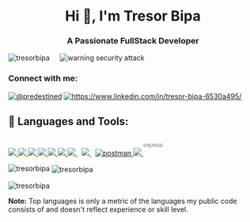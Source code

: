 <h1 align="center">Hi 👋, I'm Tresor Bipa</h1>
<h3 align="center">A Passionate FullStack Developer</h3>

<img align="right" alt="warning security attack" width="400" src="https://media.tenor.com/zQtIVihPry8AAAAC/warning-cyber-attack.gif">

<p align="left"> <img src="https://komarev.com/ghpvc/?username=tresorbipa&label=Profile%20views&color=0e75b6&style=flat" alt="tresorbipa" /> </p>

<h3 align="left">Connect with me:</h3>
<p align="left">
<a href="https://codepen.io/@predestined" target="blank"><img align="center" src="https://raw.githubusercontent.com/rahuldkjain/github-profile-readme-generator/master/src/images/icons/Social/codepen.svg" alt="@predestined" height="30" width="40" /></a>
<a href="https://linkedin.com/in/https://www.linkedin.com/in/tresor-bipa-6530a495/" target="blank"><img align="center" src="https://raw.githubusercontent.com/rahuldkjain/github-profile-readme-generator/master/src/images/icons/Social/linked-in-alt.svg" alt="https://www.linkedin.com/in/tresor-bipa-6530a495/" height="30" width="40" /></a>
</p>

## 🚀 Languages and Tools:

<p align="left"> 
    <a href="https://reactjs.org/" target="_blank"> <img src="https://img.icons8.com/color/48/000000/react-native.png"/> </a> 
    <a href="https://developer.mozilla.org/en-US/docs/Web/JavaScript" target="_blank"> <img src="https://img.icons8.com/color/48/000000/javascript.png"/> </a> 
    <a href="https://www.w3.org/html/" target="_blank"> <img src="https://img.icons8.com/color/48/000000/html-5.png"/> </a> 
    <a href="https://www.w3schools.com/css/" target="_blank"> <img src="https://img.icons8.com/color/48/000000/css3.png"/> </a> 
    <a href="https://getbootstrap.com" target="_blank"> <img src="https://img.icons8.com/color/48/000000/bootstrap.png"/> </a> 
    <a href="https://www.python.org" target="_blank"> <img src="https://img.icons8.com/color/48/000000/python.png"/> </a> 
    <a style="padding-right:8px;" href="https://nodejs.org" target="_blank"> <img src="https://img.icons8.com/color/48/000000/nodejs.png"/> </a> 
    <a style="padding-right:8px;" href="https://www.mysql.com/" target="_blank"> <img src="https://img.icons8.com/fluent/50/000000/mysql-logo.png"/> </a>
    <a href="https://postman.com" target="_blank"> <img src="https://www.vectorlogo.zone/logos/getpostman/getpostman-icon.svg" alt="postman" width="45" height="45"/> </a>   
    <a href="https://git-scm.com/" target="_blank"> <img src="https://img.icons8.com/color/48/000000/git.png"/> </a> 
    <a href="https://expressjs.com" target="_blank"> <img src="https://raw.githubusercontent.com/devicons/devicon/master/icons/express/express-original-wordmark.svg" alt="express" width="40" height="40"/> </a>
</p>

<p><img align="left" src="https://github-readme-stats.vercel.app/api/top-langs?username=tresorbipa&show_icons=true&locale=en&layout=compact" alt="tresorbipa" /></p>

<p>&nbsp;<img align="center" src="https://github-readme-stats.vercel.app/api?username=tresorbipa&show_icons=true&theme=radical" alt="tresorbipa" alt="tresorbipa"/></p>

<p><img align="center" src="https://github-readme-streak-stats.herokuapp.com/?user=tresorbipa&theme=black-ice&hide_border=true&stroke=0000&background=060A0CD0" alt="tresorbipa" /></p>

 <b>Note:</b> Top languages is only a metric of the languages my public code consists of and doesn't reflect experience or skill level.

